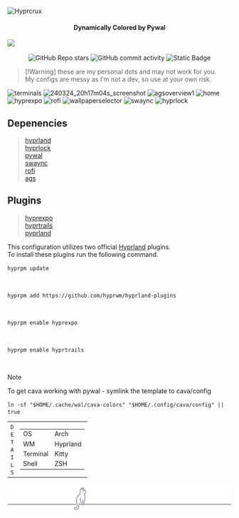 ![Hyprcrux](https://github.com/xsghetti/dotfiles/assets/150515748/a47a8060-0bdd-45de-8e01-2f907a789b7e)

<h4 align="center">Dynamically Colored by Pywal</h4>
<img src="https://raw.githubusercontent.com/catppuccin/catppuccin/main/assets/palette/macchiato.png">



<div align="center">
    
![GitHub Repo stars](https://img.shields.io/github/stars/xsghetti/dotfiles?style=for-the-badge&logo=github&color=pink)
![GitHub commit activity](https://img.shields.io/github/commit-activity/t/xsghetti/hyprcrux?style=for-the-badge&logo=github&color=lightgreen)
![Static Badge](https://img.shields.io/badge/hypr-crux-lightblue?style=for-the-badge)

</div>

>  [!Warning]
>  these are my personal dots and may not work for you.<br>
>  My configs are messy as I'm not a dev, so use at your own risk.


![terminals](https://github.com/xsghetti/HyprCrux/assets/150515748/8a8849b3-8d3c-4548-bd38-927bd041f31a)
![240324_20h17m04s_screenshot](https://github.com/xsghetti/dotfiles/assets/150515748/bf1ec92c-45ee-4c93-9270-a08a90e98c9b)
![agsoverview1](https://github.com/xsghetti/HyprCrux/assets/150515748/683b0dd4-7924-431e-b047-ddd52a77f9d4)
![home](https://github.com/xsghetti/dotfiles/assets/150515748/554d17b3-393d-4970-85c6-9b83fa1ecfff)
![hyprexpo](https://github.com/xsghetti/HyprCrux/assets/150515748/b7434518-0ba2-4247-9422-946e2ba6a629)
![rofi](https://github.com/xsghetti/dotfiles/assets/150515748/593456f2-b3aa-4943-8578-53b59d106814)
![wallpaperselector](https://github.com/xsghetti/dotfiles/assets/150515748/f622a625-630c-4eda-bc3e-5298dac5ce99)
![swaync](https://github.com/xsghetti/dotfiles/assets/150515748/d0a9d774-8686-43d1-9d8f-f7c5c88bb047)
![hyprlock](https://github.com/xsghetti/HyprCrux/assets/150515748/0b539e20-bb9e-419b-9f38-640aa4626fc1)


## Depenencies <br>
>  [hyprland](https://hyprland.org)<br>
>  [hyprlock](https://github.com/hyprwm/hyprlock)<br>
>  [pywal](https://github.com/dylanaraps/pywal) <br>
>  [swaync](https://github.com/ErikReider/SwayNotificationCenter)<br>
>  [rofi](https://github.com/davatorium/rofi)<br>
>  [ags](https://github.com/Aylur/ags)<br>
## Plugins <br>
>  [hyprexpo](https://github.com/hyprwm/hyprland-plugins/tree/main/hyprexpo)<br>
>  [hyprtrails](https://github.com/hyprwm/hyprland-plugins/tree/main/hyprtrails) <br>
>  [pyprland](https://github.com/hyprland-community/pyprland) <br>


This configuration utilizes two official [Hyprland](https://hyprland.org) plugins. <br>
To install these plugins run the following command.


    hyprpm update
    
<br>
    
    hyprpm add https://github.com/hyprwm/hyprland-plugins
<br>
    
    hyprpm enable hyprexpo
<br>
    
    hyprpm enable hyprtrails
<br>

>[!Note]
>To get cava working with pywal - symlink the template to cava/config

    ln -sf "$HOME/.cache/wal/cava-colors" "$HOME/.config/cava/config" || true


<table><tr><td>
<code>D</code><br><code>E</code><br><code>T</code><br><code>A</code><br><code>I</code><br><code>L</code><br><code>S</code><br></td><td><table>
    <tr><td>OS</td><td>Arch</td></tr>
    <tr><td>WM</td><td>Hyprland</td></tr>
    <tr><td>Terminal</td><td>Kitty</td></tr>
    <tr><td>Shell</td><td>ZSH</td></tr>
 </table>
</td></tr></table>

<div id="footer" align="center">
    <img alt ="cat decoration" src="./src/footer_cat.svg">
</div>

